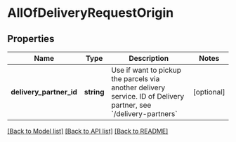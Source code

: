 # AllOfDeliveryRequestOrigin

## Properties
Name | Type | Description | Notes
------------ | ------------- | ------------- | -------------
**delivery_partner_id** | **string** | Use if want to pickup the parcels via another delivery service. ID of Delivery partner, see &#x60;/delivery-partners&#x60; | [optional] 

[[Back to Model list]](../../README.md#documentation-for-models) [[Back to API list]](../../README.md#documentation-for-api-endpoints) [[Back to README]](../../README.md)

